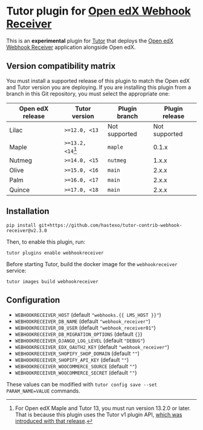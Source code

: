 Tutor plugin for [Open edX Webhook Receiver](https://github.com/hastexo/webhook-receiver)
===================================

This is an **experimental** plugin for
[Tutor](https://docs.tutor.overhang.io) that deploys the
[Open edX Webhook Receiver](https://github.com/hastexo/webhook-receiver) 
application alongside Open edX.

Version compatibility matrix
----------------------------

You must install a supported release of this plugin to match the Open
edX and Tutor version you are deploying. If you are installing this
plugin from a branch in this Git repository, you must select the
appropriate one:

| Open edX release | Tutor version     | Plugin branch | Plugin release |
|------------------|-------------------|---------------|----------------|
| Lilac            | `>=12.0, <13`     | Not supported | Not supported  |
| Maple            | `>=13.2, <14`[^1] | `maple`       | 0.1.x          |
| Nutmeg           | `>=14.0, <15`     | `nutmeg`      | 1.x.x          |
| Olive            | `>=15.0, <16`     | `main`        | 2.x.x          |  
| Palm             | `>=16.0, <17`     | `main`        | 2.x.x          |
| Quince           | `>=17.0, <18`     | `main`        | 2.x.x          |


[^1]: For Open edX Maple and Tutor 13, you must run version 13.2.0 or
    later. That is because this plugin uses the Tutor v1 plugin API,
    [which was introduced with that
    release](https://github.com/overhangio/tutor/blob/master/CHANGELOG.md#v1320-2022-04-24).

Installation
------------

    pip install git+https://github.com/hastexo/tutor-contrib-webhook-receiver@v2.3.0

Then, to enable this plugin, run:

    tutor plugins enable webhookreceiver

Before starting Tutor, build the docker image for the 
`webhookreceiver` service:

    tutor images build webhookreceiver


Configuration
-------------

* `WEBHOOKRECEIVER_HOST` (default `"webhooks.{{ LMS_HOST }}"`)
* `WEBHOOKRECEIVER_DB_NAME` (default `"webhook_receiver"`)
* `WEBHOOKRECEIVER_DB_USER` (default `"webhook_receiver01"`)
* `WEBHOOKRECEIVER_DB_MIGRATION_OPTIONS` (default `{}`)
* `WEBHOOKRECEIVER_DJANGO_LOG_LEVEL` (default `"DEBUG"`)
* `WEBHOOKRECEIVER_EDX_OAUTH2_KEY` (default `"webhook_receiver"`)
* `WEBHOOKRECEIVER_SHOPIFY_SHOP_DOMAIN` (default `""`)
* `WEBHOOKRECEIVER_SHOPIFY_API_KEY` (default `""`)
* `WEBHOOKRECEIVER_WOOCOMMERCE_SOURCE` (default `""`)
* `WEBHOOKRECEIVER_WOOCOMMERCE_SECRET` (default `""`)

These values can be modified with `tutor config save --set
PARAM_NAME=VALUE` commands.
